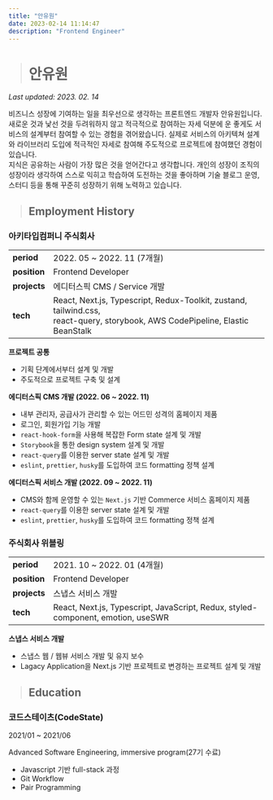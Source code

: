 ```yaml
---
title: "안유원"
date: 2023-02-14 11:14:47
description: "Frontend Engineer"
---
```


> # 안유원

_Last updated: 2023. 02. 14_

비즈니스 성장에 기여하는 일을 최우선으로 생각하는 프론트엔드 개발자 안유원입니다.<br />
새로운 것과 낯선 것을 두려워하지 않고 적극적으로 참여하는 자세 덕분에 운 좋게도 서비스의 설계부터 참여할 수 있는 경험을 겪어왔습니다. 실제로 서비스의 아키텍쳐 설계와 라이브러리 도입에 적극적인 자세로 참여해 주도적으로 프로젝트에 참여했던 경험이 있습니다.<br />
지식은 공유하는 사람이 가장 많은 것을 얻어간다고 생각합니다. 개인의 성장이 조직의 성장이라 생각하여 스스로 익히고 학습하여 도전하는 것을 좋아하며 기술 블로그 운영, 스터디 등을 통해 꾸준히 성장하기 위해 노력하고 있습니다.

> ## Employment History

### 아키타입컴퍼니 주식회사

|              |                                                                                                                                     |
| ------------ | ----------------------------------------------------------------------------------------------------------------------------------- |
| **period**   | 2022. 05 ~ 2022. 11 (7개월)                                                                                                         |
| **position** | Frontend Developer                                                                                                                  |
| **projects** | 에디터스픽 CMS / Service 개발                                                                                                       |
| **tech**     | React, Next.js, Typescript, Redux-Toolkit, zustand, tailwind.css,<br /> react-query, storybook, AWS CodePipeline, Elastic BeanStalk |

**프로젝트 공통**

- 기획 단계에서부터 설계 및 개발
- 주도적으로 프로젝트 구축 및 설계

**에디터스픽 CMS 개발 (2022. 06 ~ 2022. 11)**

- 내부 관리자, 공급사가 관리할 수 있는 어드민 성격의 홈페이지 제품
- 로그인, 회원가입 기능 개발
- `react-hook-form`을 사용해 복잡한 Form state 설계 및 개발
- `Storybook`을 통한 design system 설계 및 개발
- `react-query`를 이용한 server state 설계 및 개발
- `eslint`, `prettier`, `husky`를 도입하여 코드 formatting 정책 설계

**에디터스픽 서비스 개발 (2022. 09 ~ 2022. 11)**

- CMS와 함께 운영할 수 있는 `Next.js` 기반 Commerce 서비스 홈페이지 제품
- `react-query`를 이용한 server state 설계 및 개발
- `eslint`, `prettier`, `husky`를 도입하여 코드 formatting 정책 설계

### 주식회사 위블링

|              |                                                                                  |
| ------------ | -------------------------------------------------------------------------------- |
| **period**   | 2021. 10 ~ 2022. 01 (4개월)                                                      |
| **position** | Frontend Developer                                                               |
| **projects** | 스냅스 서비스 개발                                                               |
| **tech**     | React, Next.js, Typescript, JavaScript, Redux, styled-component, emotion, useSWR |

**스냅스 서비스 개발**

- 스냅스 웹 / 웹뷰 서비스 개발 및 유지 보수
- Lagacy Application을 Next.js 기반 프로젝트로 변경하는 프로젝트 설계 및 개발

> ## Education

### 코드스테이츠(CodeState)

2021/01 ~ 2021/06

Advanced Software Engineering, immersive program(27기 수료)

- Javascript 기반 full-stack 과정
- Git Workflow
- Pair Programming
